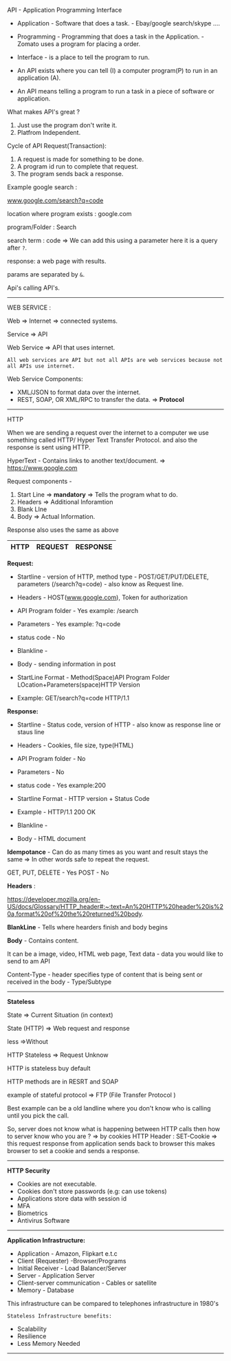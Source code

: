 API - Application Programming Interface

- Application - Software that does a task. - Ebay/google search/skype ....
- Programming - Programming that does a task in the Application. - Zomato uses a program for placing a order.
- Interface - is a place to tell the program to run.

- An API exists where you can tell (I) a computer program(P) to run in an application (A).
- An API means telling a program to run a task in a piece of software or application.


What makes API's great ?
1. Just use the program don't write it.
2. Platfrom Independent.

Cycle of API Request(Transaction):
1. A request is made for something to be done.
2. A program id run to complete that request.
3. The program sends back a response.

Example google search : 

www.google.com/search?q=code

location where program exists : google.com

program/Folder : Search

search term : code => We can add this using a parameter here it is a query after `?`.

response: a web page with results.

params are separated by `&`.

Api's calling API's.


----------------------------------------------------------------------

WEB SERVICE :

Web => Internet => connected systems.

Service => API

Web Service => API that uses internet.

`All web services are API but not all APIs are web services because not all APIs use internet.`

Web Service Components:
- XML/JSON to format data over the internet.
- REST, SOAP, OR XML/RPC to transfer the data. => **Protocol** 

-------------------------------------------------------

HTTP

When we are sending a request over the internet to a computer we use something called HTTP/ Hyper Text Transfer Protocol.
and also the response is sent using HTTP.

HyperText - Contains links to another text/document. => https://www.google.com

Request components - 

1. Start Line => **mandatory** => Tells the program what to do.
2. Headers => Additional Inforamtion
3. Blank LIne
4. Body => Actual Information.

Response also uses the same as above 


|   HTTP      |    REQUEST     |      RESPONSE   |
| ----------- | -------------- | --------------- |

**Request:**

- Startline - version of HTTP, method type - POST/GET/PUT/DELETE, parameters (/search?q=code) - also know as Request line.
- Headers - HOST(www.google.com), Token for authorization
- API Program folder - Yes example: /search
- Parameters - Yes example: ?q=code
- status code - No

- Blankline -
- Body - sending information in post
- StartLine Format - Method(Space)API Program Folder LOcation+Parameters(space)HTTP Version
- Example: GET/search?q=code HTTP/1.1

**Response:**

- Startline - Status code, version of HTTP -  also know as response line or staus line
- Headers - Cookies, file size, type(HTML)
- API Program folder - No
- Parameters - No
- status code - Yes example:200
- Startline Format - HTTP version + Status Code
- Example - HTTP/1.1 200 OK


- Blankline - 
- Body - HTML document


**Idempotance** - Can do as many times as you want and result stays the same => In other words safe to repeat the request.

GET, PUT, DELETE - Yes
POST - No


**Headers** :

https://developer.mozilla.org/en-US/docs/Glossary/HTTP_header#:~:text=An%20HTTP%20header%20is%20a,format%20of%20the%20returned%20body.

**BlankLine** - Tells where hearders finish and body begins

**Body**  - Contains content.

It can be a image, video, HTML web page, Text data - data you would like to send to am API

Content-Type - header specifies type of content that is being sent or received in the body - Type/Subtype

----------------------------------

**Stateless** 

State => Current Situation (in context)

State (HTTP) => Web request and response 

less =>Without

HTTP Stateless => Request Unknow

HTTP is stateless buy default 

HTTP methods are in RESRT and SOAP

example of stateful protocol => FTP (File Transfer Protocol )

Best example can be a old landline where you don't know who is calling until you pick the call.

So, server does not know what is happening between HTTP calls then how to server know who you are ? => by cookies
HTTP Header : SET-Cookie => this request response from application sends back to browser this makes browser to set a cookie and sends a response.


-----------------------------

**HTTP Security**
- Cookies are not executable.
- Cookies don't store passwords (e.g: can use tokens)
- Applications store data with session id
- MFA
- Biometrics
- Antivirus Software


---------------------------------
**Application Infrastructure:** 

- Application - Amazon, Flipkart e.t.c 
- Client (Requester) -Browser/Programs
- Initial Receiver - Load Balancer/Server
- Server - Application Server
- Client-server communication - Cables or satellite
- Memory - Database

This infrastructure can be compared to telephones infrastructure in 1980's

`Stateless Infrastructure benefits: `
- Scalability
- Resilience
- Less Memory Needed

--------------------------------------------











